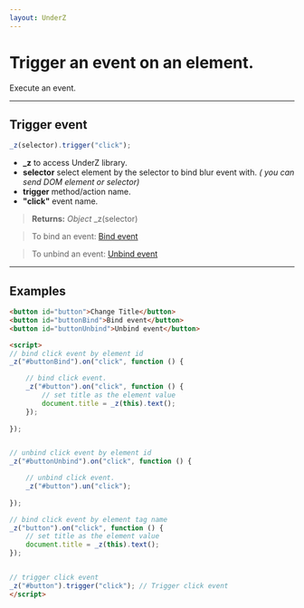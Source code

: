 ```yaml
---
layout: UnderZ
---
```

# Trigger an event on an element.
Execute an event.


***


## Trigger event
```js
_z(selector).trigger("click");
```

* **_z** to access UnderZ library.
* **selector** select element by the selector to bind blur event with. _( you can send DOM element or selector)_
* **trigger** method/action name.
* **"click"** event name.

> **Returns:** _Object_ \_z(selector)

> To bind an event: [Bind event](http://underz.hlack.net/UnderZ/-on()#bind-click-event)

> To unbind an event: [Unbind event](http://underz.hlack.net/UnderZ/-un()#unbind-click-event)


***


## Examples

```html
<button id="button">Change Title</button>
<button id="buttonBind">Bind event</button>
<button id="buttonUnbind">Unbind event</button>

<script>
// bind click event by element id
_z("#buttonBind").on("click", function () { 

	// bind click event.
	_z("#button").on("click", function () { 
		// set title as the element value
		document.title = _z(this).text();
	});
	
});


// unbind click event by element id
_z("#buttonUnbind").on("click", function () { 

	// unbind click event.
	_z("#button").un("click");
	
});

// bind click event by element tag name
_z("button").on("click", function () { 
	// set title as the element value
	document.title = _z(this).text();
});


// trigger click event
_z("#button").trigger("click"); // Trigger click event
</script>
```

